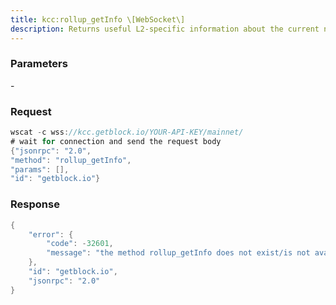 ```yaml
---
title: kcc:rollup_getInfo \[WebSocket\]
description: Returns useful L2-specific information about the current node.
---
```


### Parameters


\-

### Request

``` java
wscat -c wss://kcc.getblock.io/YOUR-API-KEY/mainnet/ 
# wait for connection and send the request body 
{"jsonrpc": "2.0",
"method": "rollup_getInfo",
"params": [],
"id": "getblock.io"}
```

###  Response

``` java
{
    "error": {
        "code": -32601,
        "message": "the method rollup_getInfo does not exist/is not available"
    },
    "id": "getblock.io",
    "jsonrpc": "2.0"
}
```


